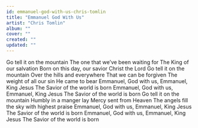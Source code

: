 ```yaml
---
id: emmanuel-god-with-us-chris-tomlin
title: "Emmanuel God With Us"
artist: "Chris Tomlin"
album: ""
cover: ""
created: ""
updated: ""
---
```


Go tell it on the mountain
The one that we’ve been waiting for
The King of our salvation
Born on this day, our savior Christ the Lord
Go tell it on the mountain
Over the hills and everywhere
That we can be forgiven
The weight of all our sin He came to bear
Emmanuel, God with us, Emmanuel, King Jesus
The Savior of the world is born
Emmanuel, God with us, Emmanuel, King Jesus
The Savior of the world is born
Go tell it on the mountain
Humbly in a manger lay
Mercy sent from Heavеn
The angels fill the sky with highеst praise
Emmanuel, God with us, Emmanuel, King Jesus
The Savior of the world is born
Emmanuel, God with us, Emmanuel, King Jesus
The Savior of the world is born